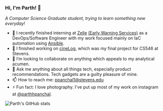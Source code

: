 
<!-- **parth-panchal/parth-panchal** is a ✨ _special_ ✨ repository because its `README.md` (this file) appears on your GitHub profile.

Here are some ideas to get you started: -->

### Hi, I'm Parth! 👋

*A Computer Science Graduate student, trying to learn something new everyday!*

- 🌱 I recently finished interning at [Zelle](https://www.zellepay.com/) [(Early Warning Services)](https://www.earlywarning.com/) as a DevOps/Software Engineer with my work focused mainly on IaC automation using [Ansible](https://www.ansible.com/).
- 🔭 I finished working on [cineLog](https://github.com/parth-panchal/cineLog), which was my final project for CS546 at Stevens.
- 👯 I’m looking to collaborate on anything which appeals to my analytical acumen. <!-- - 🤔 I’m looking for help with ... -->
- 💬 Ask me anything about all things tech, especially product recommendations. Tech gadgets are a guilty pleasure of mine.
- 📫 How to reach me: ppanchal1@stevens.edu <!-- - 😄 Pronouns: he/him/his -->
- ⚡ Fun fact: I love photography. I've put up most of my work on instagram at [@parthhpanchal](https://www.instagram.com/parthhpanchal/).


![Parth's GitHub stats](https://github-readme-stats-sigma-five.vercel.app/api?username=parth-panchal&count_private=true&show_icons=true)

